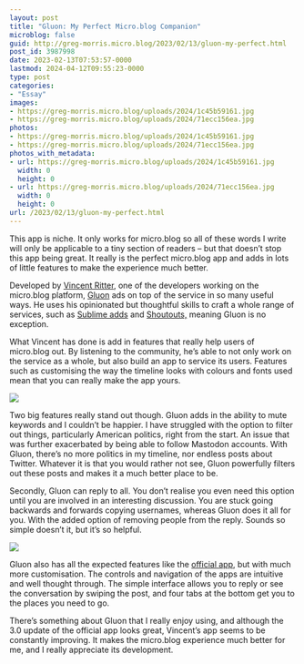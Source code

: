 ```yaml
---
layout: post
title: "Gluon: My Perfect Micro.blog Companion"
microblog: false
guid: http://greg-morris.micro.blog/2023/02/13/gluon-my-perfect.html
post_id: 3987998
date: 2023-02-13T07:53:57-0000
lastmod: 2024-04-12T09:55:23-0000
type: post
categories:
- "Essay"
images:
- https://greg-morris.micro.blog/uploads/2024/1c45b59161.jpg
- https://greg-morris.micro.blog/uploads/2024/71ecc156ea.jpg
photos:
- https://greg-morris.micro.blog/uploads/2024/1c45b59161.jpg
- https://greg-morris.micro.blog/uploads/2024/71ecc156ea.jpg
photos_with_metadata:
- url: https://greg-morris.micro.blog/uploads/2024/1c45b59161.jpg
  width: 0
  height: 0
- url: https://greg-morris.micro.blog/uploads/2024/71ecc156ea.jpg
  width: 0
  height: 0
url: /2023/02/13/gluon-my-perfect.html
---
```

This app is niche. It only works for micro.blog so all of these words I write will only be applicable to a tiny section of readers – but that doesn’t stop this app being great. It really is the perfect micro.blog app and adds in lots of little features to make the experience much better. 

Developed by [Vincent Ritter](https://vincentritter.com/), one of the developers working on the micro.blog platform, [Gluon](https://gluon.app/) ads on top of the service in so many useful ways. He uses his opinionated but thoughtful skills to craft a whole range of services, such as [Sublime adds](https://sublimeads.com/) and [Shoutouts,](https://shoutouts.lol/) meaning Gluon is no exception.

What Vincent has done is add in features that really help users of micro.blog out. By listening to the community, he’s able to not only work on the service as a whole, but also build an app to service its users. Features such as customising the way the timeline looks with colours and fonts used mean that you can really make the app yours.

![](https://greg-morris.micro.blog/uploads/2024/1c45b59161.jpg)

Two big features really stand out though. Gluon adds in the ability to mute keywords and I couldn’t be happier. I have struggled with the option to filter out things, particularly American politics, right from the start. An issue that was further exacerbated by being able to follow Mastodon accounts. With Gluon, there’s no more politics in my timeline, nor endless posts about Twitter. Whatever it is that you would rather not see, Gluon powerfully filters out these posts and makes it a much better place to be. 

Secondly, Gluon can reply to all. You don’t realise you even need this option until you are involved in an interesting discussion. You are stuck going backwards and forwards copying usernames, whereas Gluon does it all for you. With the added option of removing people from the reply. Sounds so simple doesn’t it, but it’s so helpful.

![](https://greg-morris.micro.blog/uploads/2024/71ecc156ea.jpg)

Gluon also has all the expected features like the [official app](https://apps.apple.com/gb/app/micro-blog/id1253201335), but with much more customisation. The controls and navigation of the apps are intuitive and well thought through. The simple interface allows you to reply or see the conversation by swiping the post, and four tabs at the bottom get you to the places you need to go.

There’s something about Gluon that I really enjoy using, and although the 3.0 update of the official app looks great, Vincent’s app seems to be constantly improving. It makes the micro.blog experience much better for me, and I really appreciate its development. 
